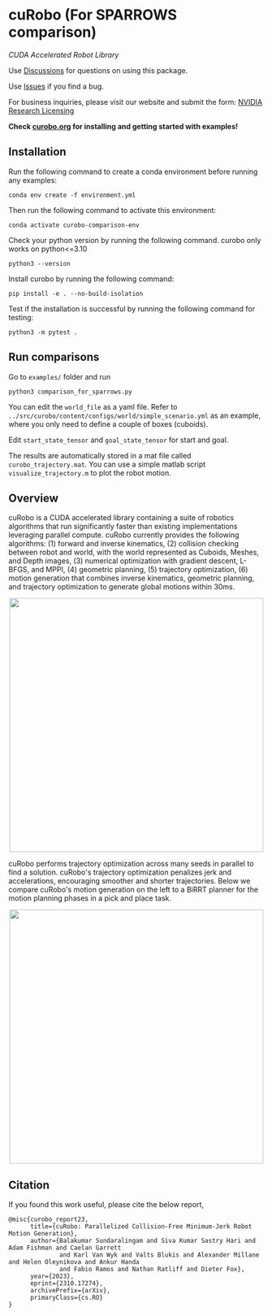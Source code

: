 <!--
Copyright (c) 2023 NVIDIA CORPORATION & AFFILIATES. All rights reserved.

NVIDIA CORPORATION, its affiliates and licensors retain all intellectual
property and proprietary rights in and to this material, related
documentation and any modifications thereto. Any use, reproduction,
disclosure or distribution of this material and related documentation
without an express license agreement from NVIDIA CORPORATION or
its affiliates is strictly prohibited.
-->
# cuRobo (For SPARROWS comparison)

*CUDA Accelerated Robot Library*

Use [Discussions](https://github.com/NVlabs/curobo/discussions) for questions on using this package.

Use [Issues](https://github.com/NVlabs/curobo/issues) if you find a bug.


For business inquiries, please visit our website and submit the form: [NVIDIA Research Licensing](https://www.nvidia.com/en-us/research/inquiries/)

**Check [curobo.org](https://curobo.org) for installing and getting started with examples!**

## Installation
Run the following command to create a conda environment before running any examples:
```
conda env create -f environment.yml
```

Then run the following command to activate this environment:
```
conda activate curobo-comparison-env
```

Check your python version by running the following command. curobo only works on python<=3.10
```
python3 --version
```

Install curobo by running the following command:
```
pip install -e . --no-build-isolation
```

Test if the installation is successful by running the following command for testing:
```
python3 -m pytest .
```

## Run comparisons
Go to `examples/` folder and run
```
python3 comparison_for_sparrows.py 
```

You can edit the `world_file` as a yaml file.
Refer to `../src/curobo/content/configs/world/simple_scenario.yml` as an example, where you only need to define a couple of boxes (cuboids).

Edit `start_state_tensor` and `goal_state_tensor` for start and goal.

The results are automatically stored in a mat file called `curobo_trajectory.mat`.
You can use a simple matlab script `visualize_trajectory.m` to plot the robot motion.

## Overview

cuRobo is a CUDA accelerated library containing a suite of robotics algorithms that run significantly faster than existing implementations leveraging parallel compute. cuRobo currently provides the following algorithms: (1) forward and inverse kinematics,
(2) collision checking between robot and world, with the world represented as Cuboids, Meshes, and Depth images, (3) numerical optimization with gradient descent, L-BFGS, and MPPI, (4) geometric planning, (5) trajectory optimization, (6) motion generation that combines inverse kinematics, geometric planning, and trajectory optimization to generate global motions within 30ms.

<p align="center">
<img width="500" src="images/robot_demo.gif">
</p>


cuRobo performs trajectory optimization across many seeds in parallel to find a solution. cuRobo's trajectory optimization penalizes jerk and accelerations, encouraging smoother and shorter trajectories. Below we compare cuRobo's motion generation on the left to a BiRRT planner for the motion planning phases in a pick and place task.

<p align="center">
<img width="500" src="images/rrt_compare.gif">
</p>


## Citation

If you found this work useful, please cite the below report,

```
@misc{curobo_report23,
      title={cuRobo: Parallelized Collision-Free Minimum-Jerk Robot Motion Generation}, 
      author={Balakumar Sundaralingam and Siva Kumar Sastry Hari and Adam Fishman and Caelan Garrett 
              and Karl Van Wyk and Valts Blukis and Alexander Millane and Helen Oleynikova and Ankur Handa 
              and Fabio Ramos and Nathan Ratliff and Dieter Fox},
      year={2023},
      eprint={2310.17274},
      archivePrefix={arXiv},
      primaryClass={cs.RO}
}
```